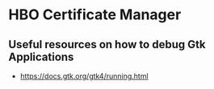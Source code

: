 # HBO Certificate Manager

## Useful resources on how to debug Gtk Applications

- https://docs.gtk.org/gtk4/running.html
